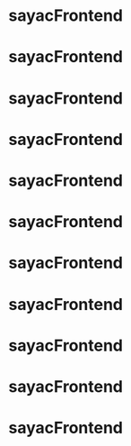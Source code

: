 # sayacFrontend
# sayacFrontend
# sayacFrontend
# sayacFrontend
# sayacFrontend
# sayacFrontend
# sayacFrontend
# sayacFrontend
# sayacFrontend
# sayacFrontend
# sayacFrontend
